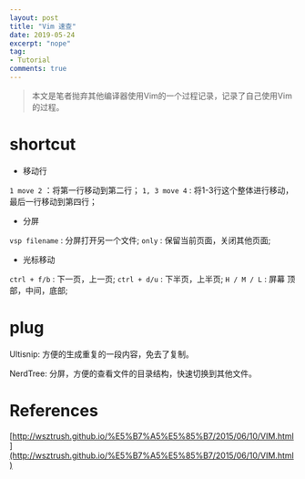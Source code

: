 ```yaml
---
layout: post
title: "Vim 速查"
date: 2019-05-24
excerpt: "nope"
tag:
- Tutorial
comments: true
---
```


> 本文是笔者抛弃其他编译器使用Vim的一个过程记录，记录了自己使用Vim的过程。

# shortcut

- 移动行

`1 move 2` ：将第一行移动到第二行；
`1, 3 move 4` : 将1-3行这个整体进行移动，最后一行移动到第四行；

- 分屏

`vsp filename` : 分屏打开另一个文件;
`only` : 保留当前页面，关闭其他页面;

- 光标移动

`ctrl + f/b` : 下一页，上一页;
`ctrl + d/u` : 下半页，上半页;
`H / M / L`  : 屏幕 顶部，中间，底部;

# plug

Ultisnip: 方便的生成重复的一段内容，免去了复制。

NerdTree: 分屏，方便的查看文件的目录结构，快速切换到其他文件。

# References

[http://wsztrush.github.io/%E5%B7%A5%E5%85%B7/2015/06/10/VIM.html](http://wsztrush.github.io/%E5%B7%A5%E5%85%B7/2015/06/10/VIM.html)
